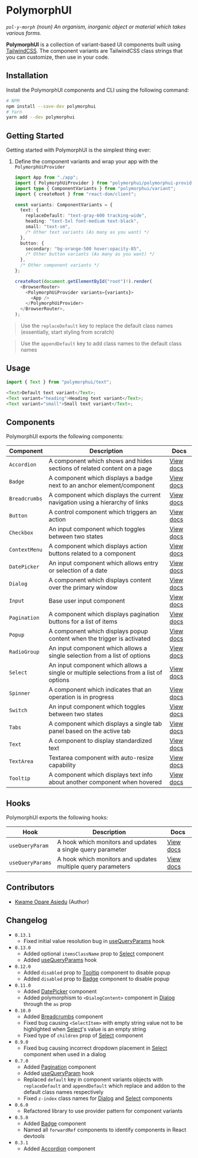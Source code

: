 # PolymorphUI

_`pol·y·morph` (noun) An organism, inorganic object or material which takes various forms._

**PolymorphUI** is a collection of variant-based UI components built using [TailwindCSS](https://tailwindcss.com/).
The component variants are TailwindCSS class strings that you can customize, then use in your code.

## Installation

Install the PolymorphUI components and CLI using the following command:

```bash
# NPM
npm install --save-dev polymorphui
# Yarn
yarn add --dev polymorphui
```

## Getting Started

Getting started with PolymorphUI is the simplest thing ever:

1. Define the component variants and wrap your app with the `PolymorphUiProvider`

   ```typescript jsx
   import App from "./app";
   import { PolymorphUiProvider } from "polymorphui/polymorphui-provider";
   import type { ComponentVariants } from "polymorphui/variant";
   import { createRoot } from "react-dom/client";
   
   const variants: ComponentVariants = {
     text: {
       replaceDefault: "text-gray-600 tracking-wide",
       heading: "text-5xl font-medium text-black",
       small: "text-sm",
       /* Other text variants (As many as you want) */
     },
     button: {
       secondary: "bg-orange-500 hover:opacity-85",
       /* Other button variants (As many as you want) */
     },
     /* Other component variants */
   };

   createRoot(document.getElementById("root")!).render(
     <BrowserRouter>
       <PolymorphUiProvider variants={variants}>
         <App />
       </PolymorphUiProvider>
     </BrowserRouter>,
   );
   ```

> Use the `replaceDefault` key to replace the default class names (essentially, start styling from scratch)

> Use the `appendDefault` key to add class names to the default class names

## Usage

```typescript jsx
import { Text } from "polymorphui/text";

<Text>Default text variant</Text>;
<Text variant="heading">Heading text variant</Text>;
<Text variant="small">Small text variant</Text>;
```

## Components

PolymorphUI exports the following components:

| Component     | Description                                                                            | Docs                                |
|---------------|----------------------------------------------------------------------------------------|-------------------------------------|
| `Accordion`   | A component which shows and hides sections of related content on a page                | [View docs](./docs/accordion.md)    |
| `Badge`       | A component which displays a badge next to an anchor element/component                 | [View docs](./docs/badge.md)        |
| `Breadcrumbs` | A component which displays the current navigation using a hierarchy of links           | [View docs](./docs/breadcrumbs.md)  |
| `Button`      | A control component which triggers an action                                           | [View docs](./docs/button.md)       |
| `Checkbox`    | An input component which toggles between two states                                    | [View docs](./docs/checkbox.md)     |
| `ContextMenu` | A component which displays action buttons related to a component                       | [View docs](./docs/context-menu.md) |
| `DatePicker`  | An input component which allows entry or selection of a date                           | [View docs](./docs/date-picker.md)  |
| `Dialog`      | A component which displays content over the primary window                             | [View docs](./docs/dialog.md)       |
| `Input`       | Base user input component                                                              | [View docs](./docs/input.md)        |
| `Pagination`  | A component which displays pagination buttons for a list of items                      | [View docs](./docs/pagination.md)   |
| `Popup`       | A component which displays popup content when the trigger is activated                 | [View docs](./docs/popup.md)        |
| `RadioGroup`  | An input component which allows a single selection from a list of options              | [View docs](./docs/radio-group.md)  |
| `Select`      | An input component which allows a single or multiple selections from a list of options | [View docs](./docs/select.md)       |
| `Spinner`     | A component which indicates that an operation is in progress                           | [View docs](./docs/spinner.md)      |
| `Switch`      | An input component which toggles between two states                                    | [View docs](./docs/switch.md)       |
| `Tabs`        | A component which displays a single tab panel based on the active tab                  | [View docs](./docs/tabs.md)         |
| `Text`        | A component to display standardized text                                               | [View docs](./docs/text.md)         |
| `TextArea`    | Textarea component with auto-resize capability                                         | [View docs](./docs/textarea.md)     |
| `Tooltip`     | A component which displays text info about another component when hovered              | [View docs](./docs/tooltip.md)      |

## Hooks

PolymorphUI exports the following hooks:

| Hook             | Description                                                 | Docs                                    |
|------------------|-------------------------------------------------------------|-----------------------------------------|
| `useQueryParam`  | A hook which monitors and updates a single query parameter  | [View docs](./docs/use-query-param.md)  |
| `useQueryParams` | A hook which monitors and updates multiple query parameters | [View docs](./docs/use-query-params.md) |

## Contributors

- [Kwame Opare Asiedu](https://github.com/kwameopareasiedu) (Author)

## Changelog

- `0.13.1`
   - Fixed initial value resolution bug in [useQueryParams](./docs/use-query-params.md) hook
- `0.13.0`
   - Added optional `itemsClassName` prop to [Select](./docs/select.md) component
   - Added [useQueryParams](./docs/use-query-params.md) hook
- `0.12.0`
   - Added `disabled` prop to [Tooltip](./docs/tooltip.md) component to disable popup
   - Added `disabled` prop to [Badge](./docs/badge.md) component to disable popup
- `0.11.0`
   - Added [DatePicker](./docs/date-picker.md) component
   - Added polymorphism to `<DialogContent>` component in [Dialog](./docs/dialog.md) through the `as` prop
- `0.10.0`
   - Added [Breadcrumbs](./docs/breadcrumbs.md) component
   - Fixed bug causing `<SelectItem>` with empty string value not to be highlighted when [Select](./docs/select.md)'s
     value is an empty string
   - Fixed type of `children` prop of [Select](./docs/select.md) component
- `0.9.0`
   - Fixed bug causing incorrect dropdown placement in [Select](./docs/select.md) component when used in a dialog
- `0.7.0`
   - Added [Pagination](./docs/pagination.md) component
   - Added [useQueryParam](./docs/use-query-param.md) hook
   - Replaced `default` key in component variants objects with `replaceDefault` and `appendDefault` which replace and
     addon to the default class names respectively
   - Fixed `z-index` class names for [Dialog](./docs/dialog.md) and [Select](./docs/select.md) components
- `0.6.0`
   - Refactored library to use provider pattern for component variants
- `0.5.0`
   - Added [Badge](./docs/badge.md) component
   - Named all `forwardRef` components to identify components in React devtools
- `0.3.1`
   - Added [Accordion](./docs/accordion.md) component
